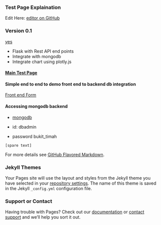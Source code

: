 ### Test Page Explaination

Edit Here: [editor on GitHub](https://github.com/mengweetan/microservice/edit/gh-pages/index.md) 






### Version 0.1

[yes](https://media.giphy.com/media/NEvPzZ8bd1V4Y/giphy.gif)

- Flask with Rest API end points
- Integrate with mongodb
- Integrate chart using plotly.js 




#### [Main Test Page](http://54.169.144.186/) 



#### Simple end to end to demo front end to backend db integration

 [Front end Form](https://973kdg0apb1.typeform.com/to/nhO8rguy)



#### Accessing mongodb backend 
- [mongodb](https://cloud.mongodb.com)

- id: dbadmin
- password bukit_timah


`[spare text]`

For more details see [GitHub Flavored Markdown](https://guides.github.com/features/mastering-markdown/).

### Jekyll Themes

Your Pages site will use the layout and styles from the Jekyll theme you have selected in your [repository settings](https://github.com/mengweetan/microservice/settings). The name of this theme is saved in the Jekyll `_config.yml` configuration file.

### Support or Contact

Having trouble with Pages? Check out our [documentation](https://docs.github.com/categories/github-pages-basics/) or [contact support](https://support.github.com/contact) and we’ll help you sort it out.
